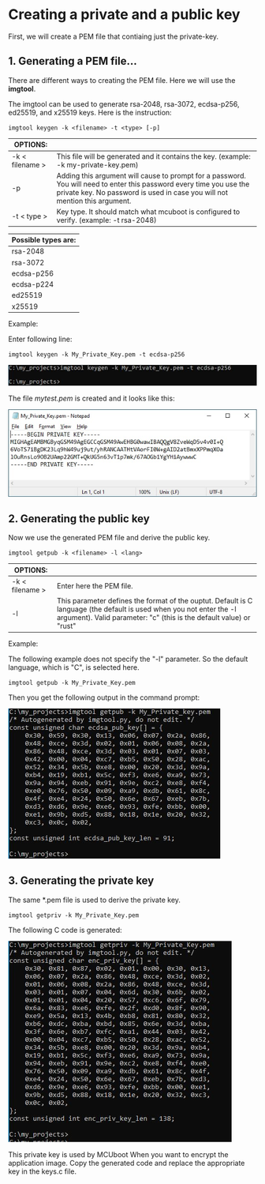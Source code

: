 # Creating a private and a public key

First, we will create a PEM file that contiaing just the private-key.

## 1. Generating a PEM file...

There are different ways to creating the PEM file. Here we will use the __imgtool__.

The imgtool can be used to generate rsa-2048, rsa-3072, ecdsa-p256, ed25519, and x25519 keys. Here is the instruction:

    imgtool keygen -k <filename> -t <type> [-p]

|OPTIONS:|  |
|--|--|
| -k < filename > | This file will be generated and it contains the key. (example: -k my-private-key.pem)  |
| -p  | Adding this argument will cause to prompt for a password. You will need to enter this password every time you use the private key. No password is used in case you will not mention this argument. |
| -t < type >     | Key type. It should match what mcuboot is configured to verify. (example: -t rsa-2048) |

| Possible types are: | 
|--| 
| rsa-2048   | 
| rsa-3072   |
| ecdsa-p256 |
| ecdsa-p224 |
| ed25519    |
| x25519     |
 
Example:

Enter following line:

    imgtool keygen -k My_Private_Key.pem -t ecdsa-p256

![](images/imgtool_CreatePemFile.jpg)

The file _mytest.pem_ is created and it looks like this:

![](images/imgtool_PemFile.jpg)


## 2. Generating the public key

Now we use the generated PEM file and derive the public key. 

    imgtool getpub -k <filename> -l <lang>

|OPTIONS:|  |
|--|--|
| -k < filename > | Enter here the PEM file. |
| -l <lang>       | This parameter defines the format of the ouptut. Default is C language (the default is used when you not enter the -l argument). Valid parameter: "c" (this is the default value) or "rust"    |

Example:
    
The following example does not specify the "-l" parameter. So the default language, which is "C", is selected here.    

    imgtool getpub -k My_Private_Key.pem

Then you get the following output in the command prompt:

![](images/imgtool_PublicKey.JPG)

    
## 3. Generating the private key
    
The same *.pem file is used to derive the private key. 
    
    imgtool getpriv -k My_Private_Key.pem
    
The following C code is generated:
    
![](images/imgtool_PrivateKey.jpg)
    
This private key is used by MCUboot When you want to encrypt the application image. Copy the generated code and replace the appropriate key in the keys.c file. 
    
